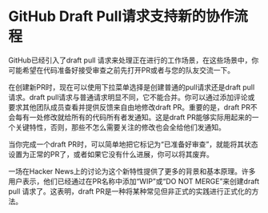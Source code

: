 # GitHub Draft Pull请求支持新的协作流程

GitHub已经引入了draft pull 请求来处理正在进行的工作场景，在这些场景中，你可能希望在代码准备好接受审查之前先打开PR或者与您的队友交流一下。

在创建新PR时，现在可以使用下拉菜单选择是创建普通的pull请求还是draft pull请求。draft pull请求与普通请求明显不同，它不能合并。你可以通过添加评论或要求其他团队成员查看并提供反馈来自由地修改draft PR。重要的是，draft PR不会每有一处修改就给所有的代码所有者发通知。这是draft PR能够实际用起来的一个关键特性，否则，那些不怎么需要关注的修改也会全给他们发通知。

当你完成一个draft PR时，可以简单地把它标记为“已准备好审查”，就能将其状态设置为正常的PR了，或者如果它没有什么进展，你可以将其废弃。

一场在Hacker News上的讨论为这个新特性提供了更多的背景和基本原理。许多用户表示，他们已经通过在PR名称中添加“WIP”或“DO NOT MERGE”来创建draft pull 请求了。这表明，draft PR是一种将某种常见但非正式的实践进行正式化的方法。
